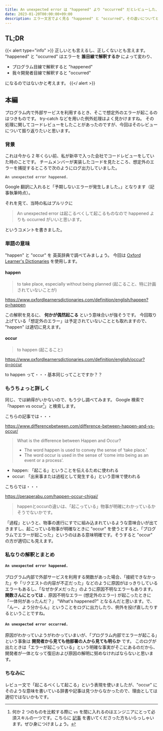 ```yaml
---
title: An unexpected error は "happened" より "occurred" だとレビューした、あの時の私は正しかったのか
date: 2023-01-20T00:00:00+09:00
description: エラー文言でよく見る "happened" と "occurred"。その違いについてとことん調べます。
---
```


## TL;DR

{{< alert type="info" >}}
正しいとも言えるし、正しくないとも言えます。
"happened" と "occurred" はエラーを **誰目線で解釈するか** によって変わり、

- プログラム目線で解釈すると "happened"
- 我々開発者目線で解釈すると "occurred"

になるのではないかと考えます。
{{</ alert >}}

## 本編

プログラム内で外部サービスを利用するとき、そこで想定外のエラーが起こるのはつきものです。
try-catch などを用いた例外処理はよく見かけますね。
その処理に関してコードレビューをしたことがあったのですが、今回はそのレビューについて振り返りたいと思います。

### 背景

これは今から 2 年くらい前、私が新卒で入った会社でコードレビューをしていた時のことです。
チームメンバーが実装したコードを見たところ、想定外のエラーを捕捉するところで次のようにログ出力していました。

```
An unexpected error happened.
```

Google 翻訳に入れると「予期しないエラーが発生しました。」となります（記事執筆時点）。

それを見て、当時の私はプルリクに

> An unexpected error は起こるべくして起こるものなので happened よりも occurred がいいと思います。

というコメントを書きました。

### 単語の意味

"happen" と "occur" を 英英辞典で調べてみましょう。
今回は [Oxford Learner's Dictionaries](https://www.oxfordlearnersdictionaries.com/) を使用します。

#### happen

> to take place, especially without being planned (起こること、特に計画されていないことが)

https://www.oxfordlearnersdictionaries.com/definition/english/happen?q=happen

この解釈を見るに、 **何かが偶然起こる** という意味合いが強そうです。
今回取り上げている「想定外のエラー」は予定されていないこととも取れますので、 "happen" は適切に見えます。

#### occur

> to happen (起こること)

https://www.oxfordlearnersdictionaries.com/definition/english/occur?q=occur

to happen って・・・基本同じってことですか？？

### もうちょっと詳しく

同じ、では納得がいかないので、もう少し調べてみます。
Google 検索で「happen vs occur[^1]」と検索します。

こちらの記事では・・・

https://www.differencebetween.com/difference-between-happen-and-vs-occur/

> What is the difference between Happen and Occur?
> - The word happen is used to convey the sense of ‘take place.’
> - The word occur is used in the sense of ‘come into being as an event or a process’.

- happen: 「起こる」ということを伝えるために使われる
- occur: 「出来事または過程として発生する」という意味で使われる

こちらでは・・・

https://peraperabu.com/happen-occur-chigai/

> happenとoccurの違いは、「起こっている」物事が明確にわかっているかそうでないかです。

「過程」というと、物事の進行にすでに組み込まれているような意味合いが出てきますし、起こっている物事が明確なときに "occur" を使うとすると、「プログラムでエラーが起こった」というのはある意味明確です。そうすると "occur" の方が適切にも見えます。

### 私なりの解釈とまとめ

#### `An unexpected error happened.`

プログラム内部で外部サービスを利用する関数があった場合、「接続できなかった」や「リクエストの内容が不正だった」などのように原因がはっきりしているエラーもあるし、「なぜかダメだった」のように原因不明なエラーもあります。
**関数さんにとっては** 、原因不明なエラー (想定外のエラー) が起こったときに「一体何があったんだ？」 "What's happened?" となるんだと思います。で、「んー、よう分からん」ということをログに出力したり、例外を投げ直したりするということですね。

#### `An unexpected error occurred.`

原因がわかっていようがわかっていまいが、「プログラム内部でエラーが起こる」という事象は **開発者から見ても他部署の人から見ても明らか** です。
このログが出たときは「エラーが起こっている」という明確な事実がそこにあるのだから、開発者が一体となって復旧および原因の解明に努めなければならないと思います。

### ちなみに

レビュー文で「起こるべくして起こる」という表現を使いましたが、"occur" にそのような意味を書いている辞書や記事は見つからなかったので、理由としては適切ではないかもです。

[^1]: 何か 2 つのものを比較する際に `vs` を間に入れるのはエンジニアにとって必須スキルの一つです。こちらに [記事](https://qiita.com/dodonki1223/items/955819806297ee554b31#%E3%82%B5%E3%83%BC%E3%83%93%E3%82%B9%E3%82%84%E3%83%A9%E3%82%A4%E3%83%96%E3%83%A9%E3%83%AA%E3%81%AE%E6%AF%94%E8%BC%83%E3%81%AB%E3%81%AF-vs-%E3%82%AD%E3%83%BC%E3%83%AF%E3%83%BC%E3%83%89%E3%82%92%E4%BD%BF%E3%81%88) を書いてくださった方もいらっしゃいます。ぜひ身につけましょう。
